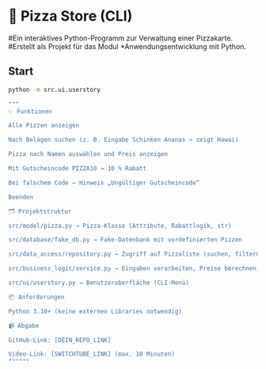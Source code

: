 # 🍕 Pizza Store (CLI)

#Ein interaktives Python-Programm zur Verwaltung einer Pizzakarte.
#Erstellt als Projekt für das Modul *Anwendungsentwicklung mit Python.

## Start
```bash
python -m src.ui.userstory

"""
✨ Funktionen

Alle Pizzen anzeigen

Nach Belägen suchen (z. B. Eingabe Schinken Ananas → zeigt Hawai)

Pizza nach Namen auswählen und Preis anzeigen

Mit Gutscheincode PIZZA10 → 10 % Rabatt

Bei falschem Code → Hinweis „Ungültiger Gutscheincode“

Beenden

🗂️ Projektstruktur

src/model/pizza.py → Pizza-Klasse (Attribute, Rabattlogik, str)

src/database/fake_db.py → Fake-Datenbank mit vordefinierten Pizzen

src/data_access/repository.py → Zugriff auf Pizzaliste (suchen, filtern)

src/business_logic/service.py → Eingaben verarbeiten, Preise berechnen, Ausgabe formatieren

src/ui/userstory.py → Benutzeroberfläche (CLI-Menü)

📦 Anforderungen

Python 3.10+ (keine externen Libraries notwendig)

📹 Abgabe

GitHub-Link: [DEIN_REPO_LINK]

Video-Link: [SWITCHTUBE_LINK] (max. 10 Minuten)
""""""
